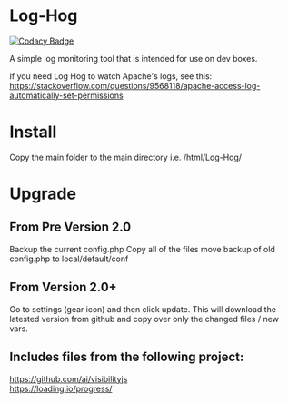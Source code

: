 # Log-Hog

[![Codacy Badge](https://api.codacy.com/project/badge/Grade/33c02c41a5d348559469717895379db1)](https://www.codacy.com/app/matthew.reishman/Log-Hog?utm_source=github.com&utm_medium=referral&utm_content=mreishman/Log-Hog&utm_campaign=badger)

A simple log monitoring tool that is intended for use on dev boxes.

If you need Log Hog to watch Apache's logs, see this: https://stackoverflow.com/questions/9568118/apache-access-log-automatically-set-permissions

# Install

Copy the main folder to the main directory
i.e. /html/Log-Hog/

# Upgrade

## From Pre Version 2.0

Backup the current config.php
Copy all of the files
move backup of old config.php to local/default/conf

## From Version 2.0+

Go to settings (gear icon) and then click update.
This will download the latested version from github and copy over only the changed files / new vars.


## Includes files from the following project:

https://github.com/ai/visibilityjs  
https://loading.io/progress/
